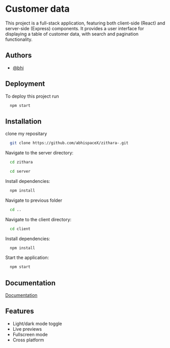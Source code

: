 
# Customer data

This project is a full-stack application, featuring both client-side (React) and server-side (Express) components. It provides a user interface for displaying a table of customer data, with search and pagination functionality.


## Authors

- [@bhi](https://github.com/abhispaceX)


## Deployment

To deploy this project run

```bash
  npm start
```


## Installation
clone my repositary

```bash
  git clone https://github.com/abhispaceX/zithara-.git
```
Navigate to the server directory:

```bash
  cd zithara
```   

```bash
  cd server
```
Install dependencies:

```bash
  npm install
``` 
Navigate to previous folder 
```bash
  cd ..
``` 
Navigate to the client directory:

```bash
  cd client
``` 
Install dependencies:

```bash
  npm install
``` 
Start the application:

```bash
  npm start
``` 

## Documentation

[Documentation](https://linktodocumentation)


## Features

- Light/dark mode toggle
- Live previews
- Fullscreen mode
- Cross platform

